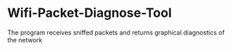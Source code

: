 # Wifi-Packet-Diagnose-Tool
The program receives sniffed packets and returns graphical diagnostics of the network
